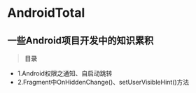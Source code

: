 # AndroidTotal
## 一些Android项目开发中的知识累积
> **目录**

 - 1.Android权限之通知、自启动跳转
 - 2.Fragment中OnHiddenChange()、setUserVisibleHint()方法
